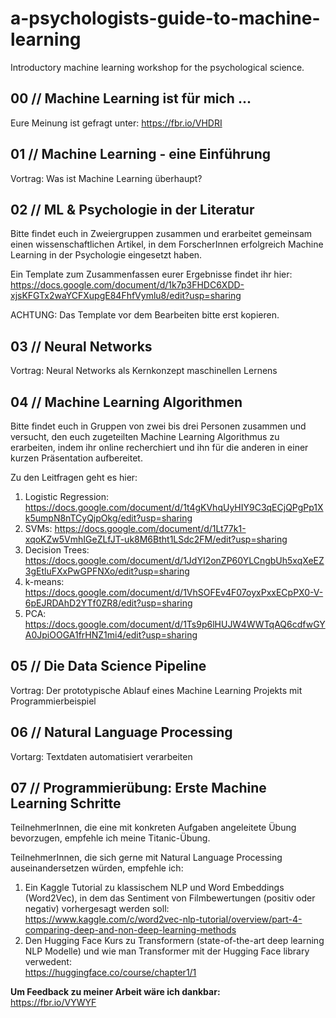 # a-psychologists-guide-to-machine-learning
Introductory machine learning workshop for the psychological science.

## 00 // Machine Learning ist für mich ...

Eure Meinung ist gefragt unter: https://fbr.io/VHDRI

## 01 // Machine Learning - eine Einführung

Vortrag: Was ist Machine Learning überhaupt?

## 02 // ML & Psychologie in der Literatur

Bitte findet euch in Zweiergruppen zusammen und erarbeitet gemeinsam einen wissenschaftlichen Artikel, in dem ForscherInnen erfolgreich Machine Learning in der Psychologie eingesetzt haben.

Ein Template zum Zusammenfassen eurer Ergebnisse findet ihr hier:
<br />https://docs.google.com/document/d/1k7p3FHDC6XDD-xjsKFGTx2waYCFXupgE84FhfVymlu8/edit?usp=sharing

ACHTUNG: Das Template vor dem Bearbeiten bitte erst kopieren.

## 03 // Neural Networks

Vortrag: Neural Networks als Kernkonzept maschinellen Lernens

## 04 // Machine Learning Algorithmen

Bitte findet euch in Gruppen von zwei bis drei Personen zusammen und versucht, den euch zugeteilten Machine Learning Algorithmus zu erarbeiten, indem ihr online recherchiert und ihn für die anderen in einer kurzen Präsentation aufbereitet.

Zu den Leitfragen geht es hier:
1. Logistic Regression: https://docs.google.com/document/d/1t4gKVhqUyHIY9C3qECjQPgPp1Xk5umpN8nTCyQjpOkg/edit?usp=sharing
2. SVMs: https://docs.google.com/document/d/1Lt77k1-xqoKZw5VmhIGeZLfJT-uk8M6Btht1LSdc2FM/edit?usp=sharing
3. Decision Trees: https://docs.google.com/document/d/1JdYI2onZP60YLCngbUh5xqXeEZ3gEtluFXxPwGPFNXo/edit?usp=sharing
4. k-means: https://docs.google.com/document/d/1VhSOFEv4F07oyxPxxECpPX0-V-6pEJRDAhD2YTf0ZR8/edit?usp=sharing
5. PCA: https://docs.google.com/document/d/1Ts9p6lHUJW4WWTqAQ6cdfwGYA0JpiOOGA1frHNZ1mi4/edit?usp=sharing

## 05 // Die Data Science Pipeline

Vortrag: Der prototypische Ablauf eines Machine Learning Projekts mit Programmierbeispiel

## 06 // Natural Language Processing

Vortarg: Textdaten automatisiert verarbeiten

## 07 // Programmierübung: Erste Machine Learning Schritte

TeilnehmerInnen, die eine mit konkreten Aufgaben angeleitete Übung bevorzugen, empfehle ich meine Titanic-Übung.

TeilnehmerInnen, die sich gerne mit Natural Language Processing auseinandersetzen würden, empfehle ich:
1. Ein Kaggle Tutorial zu klassischem NLP und Word Embeddings (Word2Vec), in dem das Sentiment von Filmbewertungen (positiv oder negativ) vorhergesagt werden soll:<br />https://www.kaggle.com/c/word2vec-nlp-tutorial/overview/part-4-comparing-deep-and-non-deep-learning-methods
2. Den Hugging Face Kurs zu Transformern (state-of-the-art deep learning NLP Modelle) und wie man Transformer mit der Hugging Face library verwedent:<br />https://huggingface.co/course/chapter1/1

**Um Feedback zu meiner Arbeit wäre ich dankbar:**
<br />https://fbr.io/VYWYF
